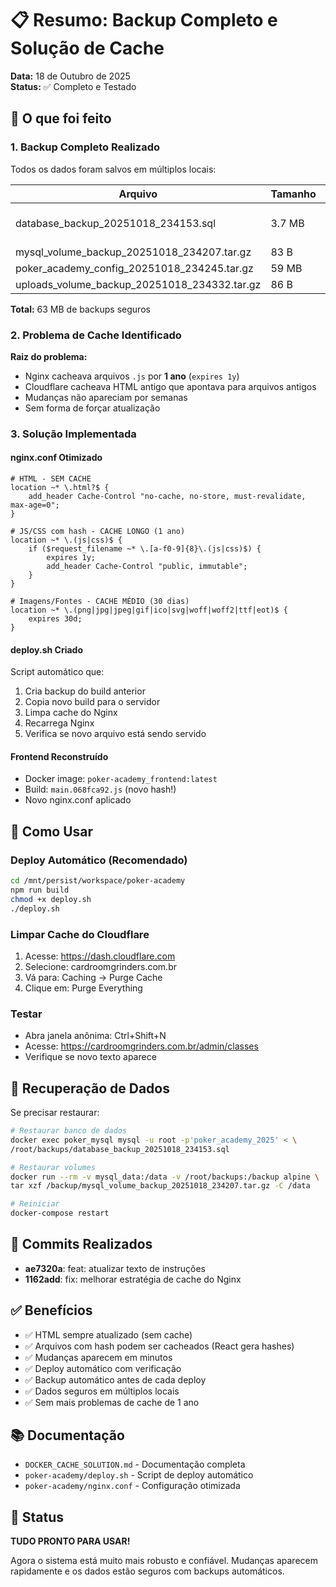 # 📋 Resumo: Backup Completo e Solução de Cache

**Data:** 18 de Outubro de 2025  
**Status:** ✅ Completo e Testado

## 🎯 O que foi feito

### 1. Backup Completo Realizado

Todos os dados foram salvos em múltiplos locais:

| Arquivo | Tamanho | Localização |
|---------|---------|-------------|
| database_backup_20251018_234153.sql | 3.7 MB | /root/backups/, /mnt/persist/workspace/backups/, Git |
| mysql_volume_backup_20251018_234207.tar.gz | 83 B | Mesmo local |
| poker_academy_config_20251018_234245.tar.gz | 59 MB | Mesmo local |
| uploads_volume_backup_20251018_234332.tar.gz | 86 B | Mesmo local |

**Total:** 63 MB de backups seguros

### 2. Problema de Cache Identificado

**Raiz do problema:**
- Nginx cacheava arquivos `.js` por **1 ano** (`expires 1y`)
- Cloudflare cacheava HTML antigo que apontava para arquivos antigos
- Mudanças não apareciam por semanas
- Sem forma de forçar atualização

### 3. Solução Implementada

#### nginx.conf Otimizado
```nginx
# HTML - SEM CACHE
location ~* \.html?$ {
    add_header Cache-Control "no-cache, no-store, must-revalidate, max-age=0";
}

# JS/CSS com hash - CACHE LONGO (1 ano)
location ~* \.(js|css)$ {
    if ($request_filename ~* \.[a-f0-9]{8}\.(js|css)$) {
        expires 1y;
        add_header Cache-Control "public, immutable";
    }
}

# Imagens/Fontes - CACHE MÉDIO (30 dias)
location ~* \.(png|jpg|jpeg|gif|ico|svg|woff|woff2|ttf|eot)$ {
    expires 30d;
}
```

#### deploy.sh Criado
Script automático que:
1. Cria backup do build anterior
2. Copia novo build para o servidor
3. Limpa cache do Nginx
4. Recarrega Nginx
5. Verifica se novo arquivo está sendo servido

#### Frontend Reconstruído
- Docker image: `poker-academy_frontend:latest`
- Build: `main.068fca92.js` (novo hash!)
- Novo nginx.conf aplicado

## 🚀 Como Usar

### Deploy Automático (Recomendado)
```bash
cd /mnt/persist/workspace/poker-academy
npm run build
chmod +x deploy.sh
./deploy.sh
```

### Limpar Cache do Cloudflare
1. Acesse: https://dash.cloudflare.com
2. Selecione: cardroomgrinders.com.br
3. Vá para: Caching → Purge Cache
4. Clique em: Purge Everything

### Testar
- Abra janela anônima: Ctrl+Shift+N
- Acesse: https://cardroomgrinders.com.br/admin/classes
- Verifique se novo texto aparece

## 💾 Recuperação de Dados

Se precisar restaurar:

```bash
# Restaurar banco de dados
docker exec poker_mysql mysql -u root -p'poker_academy_2025' < \
/root/backups/database_backup_20251018_234153.sql

# Restaurar volumes
docker run --rm -v mysql_data:/data -v /root/backups:/backup alpine \
tar xzf /backup/mysql_volume_backup_20251018_234207.tar.gz -C /data

# Reiniciar
docker-compose restart
```

## 📝 Commits Realizados

- **ae7320a**: feat: atualizar texto de instruções
- **1162add**: fix: melhorar estratégia de cache do Nginx

## ✅ Benefícios

- ✅ HTML sempre atualizado (sem cache)
- ✅ Arquivos com hash podem ser cacheados (React gera hashes)
- ✅ Mudanças aparecem em minutos
- ✅ Deploy automático com verificação
- ✅ Backup automático antes de cada deploy
- ✅ Dados seguros em múltiplos locais
- ✅ Sem mais problemas de cache de 1 ano

## 📚 Documentação

- `DOCKER_CACHE_SOLUTION.md` - Documentação completa
- `poker-academy/deploy.sh` - Script de deploy automático
- `poker-academy/nginx.conf` - Configuração otimizada

## 🎉 Status

**TUDO PRONTO PARA USAR!**

Agora o sistema está muito mais robusto e confiável. Mudanças aparecem rapidamente e os dados estão seguros com backups automáticos.

